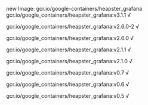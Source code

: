 new Image: gcr.io/google-containers/heapster_grafana
gcr.io/google_containers/heapster_grafana:v3.1.1 √

gcr.io/google_containers/heapster_grafana:v2.6.0-2 √

gcr.io/google_containers/heapster_grafana:v2.6.0 √

gcr.io/google_containers/heapster_grafana:v2.1.1 √

gcr.io/google_containers/heapster_grafana:v2.1.0 √

gcr.io/google_containers/heapster_grafana:v0.7 √

gcr.io/google_containers/heapster_grafana:v0.6 √

gcr.io/google_containers/heapster_grafana:v0.5 √

